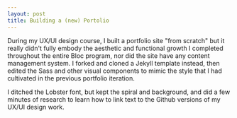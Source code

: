 ```yaml
---
layout: post
title: Building a (new) Portolio
---
```


During my UX/UI design course, I built a portfolio site "from scratch" but it really didn't fully embody the aesthetic and functional growth I completed throughout the entire Bloc program, nor did the site have any content management system. I forked and cloned a Jekyll template instead, then edited the Sass and other visual components to mimic the style that I had cultivated in the previous portfolio iteration.

I ditched the Lobster font, but kept the spiral and background, and did a few minutes of research to learn how to link text to the Github versions of my UX/UI design work.
